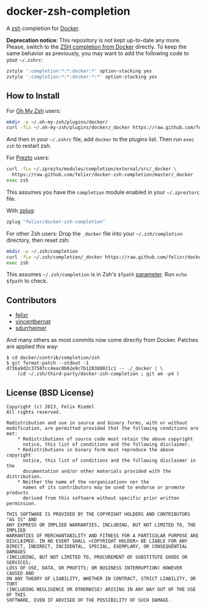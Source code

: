 docker-zsh-completion
=====================

A [zsh](http://zsh.org) completion for [Docker](http://docker.io).

**Deprecation notice**: This repository is not kept up-to-date any more. Please,
switch to the [ZSH completion from Docker](https://github.com/docker/cli/blob/master/contrib/completion/zsh/_docker)
directly. To keep the same behavior as previously, you may want to add the following
code to your `~/.zshrc`:

```sh
zstyle ':completion:*:*:docker:*' option-stacking yes
zstyle ':completion:*:*:docker-*:*' option-stacking yes
```
 
How to Install
--------------

For [Oh My Zsh](http://ohmyz.sh/) users:
```sh
mkdir -p ~/.oh-my-zsh/plugins/docker/
curl -fLo ~/.oh-my-zsh/plugins/docker/_docker https://raw.github.com/felixr/docker-zsh-completion/master/_docker
```
And then in your `~/.zshrc` file, add `docker` to the plugins list. Then run `exec zsh` to restart zsh.

For [Prezto](https://github.com/sorin-ionescu/prezto) users:
```sh
curl -fLo ~/.zprezto/modules/completion/external/src/_docker \
  https://raw.github.com/felixr/docker-zsh-completion/master/_docker
exec zsh
```
This assumes you have the `completion` module enabled in your `~/.zpreztorc` file.

With [zplug](https://github.com/b4b4r07/zplug):
```sh
zplug "felixr/docker-zsh-completion"
```

For other Zsh users:
Drop the `_docker` file into your `~/.zsh/completion` directory, then reset zsh:

```sh
mkdir -p ~/.zsh/completion
curl -fLo ~/.zsh/completion/_docker https://raw.github.com/felixr/docker-zsh-completion/master/_docker
exec zsh
```
This assumes `~/.zsh/completion` is in Zsh's `$fpath` [parameter](http://zsh.sourceforge.net/Doc/Release/Parameters.html#index-fpath). Run `echo $fpath` to check.


Contributors
------------

* [felixr](http://github.com/felixr)
* [vincentbernat](http://github.com/vincentbernat)
* [sdurrheimer](https://github.com/sdurrheimer)

And many others as most commits now come directly from Docker. Patches
are applied this way:

    $ cd docker/contrib/completion/zsh
    $ git format-patch --stdout -1 d736a9d2c3758fcc4eac0b62e9c7b128388021c1 -- ./_docker | \
        (cd ~/.zsh/third-party/docker-zsh-completion ; git am -p4 )

License (BSD License)
------------------------------

    Copyright (c) 2013, Felix Riedel
    All rights reserved.
    
    Redistribution and use in source and binary forms, with or without
    modification, are permitted provided that the following conditions are met:
        * Redistributions of source code must retain the above copyright
          notice, this list of conditions and the following disclaimer.
        * Redistributions in binary form must reproduce the above copyright
          notice, this list of conditions and the following disclaimer in the
          documentation and/or other materials provided with the distribution.
        * Neither the name of the <organization> nor the
          names of its contributors may be used to endorse or promote products
          derived from this software without specific prior written permission.
    
    THIS SOFTWARE IS PROVIDED BY THE COPYRIGHT HOLDERS AND CONTRIBUTORS "AS IS" AND
    ANY EXPRESS OR IMPLIED WARRANTIES, INCLUDING, BUT NOT LIMITED TO, THE IMPLIED
    WARRANTIES OF MERCHANTABILITY AND FITNESS FOR A PARTICULAR PURPOSE ARE
    DISCLAIMED. IN NO EVENT SHALL <COPYRIGHT HOLDER> BE LIABLE FOR ANY
    DIRECT, INDIRECT, INCIDENTAL, SPECIAL, EXEMPLARY, OR CONSEQUENTIAL DAMAGES
    (INCLUDING, BUT NOT LIMITED TO, PROCUREMENT OF SUBSTITUTE GOODS OR SERVICES;
    LOSS OF USE, DATA, OR PROFITS; OR BUSINESS INTERRUPTION) HOWEVER CAUSED AND
    ON ANY THEORY OF LIABILITY, WHETHER IN CONTRACT, STRICT LIABILITY, OR TORT
    (INCLUDING NEGLIGENCE OR OTHERWISE) ARISING IN ANY WAY OUT OF THE USE OF THIS
    SOFTWARE, EVEN IF ADVISED OF THE POSSIBILITY OF SUCH DAMAGE.

